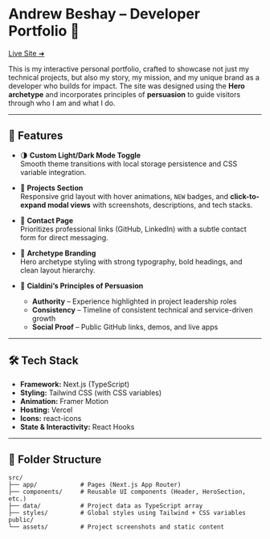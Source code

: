 # Andrew Beshay – Developer Portfolio 🚀

[Live Site ➜](https://portfolio-cyan-three-96.vercel.app/)

This is my interactive personal portfolio, crafted to showcase not just my technical projects, but also my story, my mission, and my unique brand as a developer who builds for impact. The site was designed using the **Hero archetype** and incorporates principles of **persuasion** to guide visitors through who I am and what I do.

---

## 🧠 Features

- 🌗 **Custom Light/Dark Mode Toggle**  
  Smooth theme transitions with local storage persistence and CSS variable integration.

- 📌 **Projects Section**  
  Responsive grid layout with hover animations, `NEW` badges, and **click-to-expand modal views** with screenshots, descriptions, and tech stacks.

- 💬 **Contact Page**  
  Prioritizes professional links (GitHub, LinkedIn) with a subtle contact form for direct messaging.

- 🎯 **Archetype Branding**  
  Hero archetype styling with strong typography, bold headings, and clean layout hierarchy.

- 🧲 **Cialdini’s Principles of Persuasion**
  - **Authority** – Experience highlighted in project leadership roles  
  - **Consistency** – Timeline of consistent technical and service-driven growth  
  - **Social Proof** – Public GitHub links, demos, and live apps

---

## 🛠️ Tech Stack

- **Framework:** Next.js (TypeScript)
- **Styling:** Tailwind CSS (with CSS variables)
- **Animation:** Framer Motion
- **Hosting:** Vercel  
- **Icons:** react-icons  
- **State & Interactivity:** React Hooks

---

## 📁 Folder Structure

```
src/
├── app/            # Pages (Next.js App Router)
├── components/     # Reusable UI components (Header, HeroSection, etc.)
├── data/           # Project data as TypeScript array
├── styles/         # Global styles using Tailwind + CSS variables
public/
└── assets/         # Project screenshots and static content
```
